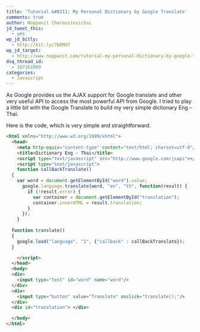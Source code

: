 ```yaml
---
title: 'Tutorial &#8211; My Personal Dictionary by Google Translate'
comments: true
author: Noppanit Charassinvichai
jd_tweet_this:
  - yes
wp_jd_bitly:
  - http://bit.ly/7bDMdf
wp_jd_target:
  - http://www.noppanit.com/tutorial-my-personal-dictionary-by-google-translate/
dsq_thread_id:
  - 187161009
categories:
  - Javascript
---
```

As Google provides us the AJAX support for Google translate and other very useful API to access the most powerful API from Google. I tried to play a little bit with the Google Translate to build my very simple dictionary Eng &#8211; Thai. 

Here is the code, which is very simple and straightforward.

``` html
<html xmlns="http://www.w3.org/1999/xhtml">
  <head>
    <meta http-equiv="content-type" content="text/html; charset=utf-8"/>
    <title>Dictionary Eng - Thai</title>
    <script type="text/javascript" src="http://www.google.com/jsapi"></script>
    <script type="text/javascript">
    function callBackTranslate() 
  {
    var word = document.getElementById("word").value;
      google.language.translate(word, "en", "th", function(result) {
        if (!result.error) {
          var container = document.getElementById("translation");
          container.innerHTML = result.translation;
        }
      });
    }
  
  function translate()
  {
    google.load("language", "1", {"callback" : callBackTranslate});
  }

    </script>
  </head>
  <body>
  <div>
    <input type="text" id="word" name="word"/>
  </div>
  <div>
    <input type="button" value="Translate" onclick="translate();"/>
  </div>
  <div id="translation"> </div>

  </body>
</html>
```

